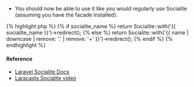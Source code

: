 * You should now be able to use it like you would regularly use Socialite (assuming you have the facade installed):

{% highlight php %}
{% if socialite_name %}
return Socialite::with('{{ socialite_name }}')->redirect();
{% else %}
return Socialite::with('{{ name | downcase | remove: '.' | remove: '+' }}')->redirect();
{% endif %}
{% endhighlight %}

#### Reference

* [Laravel Socialite Docs](http://laravel.com/docs/5.0/authentication#social-authentication)
* [Laracasts Socialite video](https://laracasts.com/series/whats-new-in-laravel-5/episodes/9)
